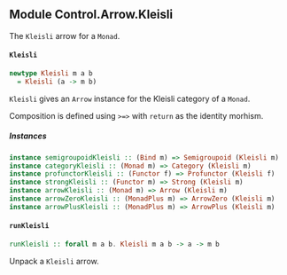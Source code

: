 ## Module Control.Arrow.Kleisli

The `Kleisli` arrow for a `Monad`.

#### `Kleisli`

``` purescript
newtype Kleisli m a b
  = Kleisli (a -> m b)
```

`Kleisli` gives an `Arrow` instance for the Kleisli category of a `Monad`.

Composition is defined using `>=>` with `return` as the identity morhism.

##### Instances
``` purescript
instance semigroupoidKleisli :: (Bind m) => Semigroupoid (Kleisli m)
instance categoryKleisli :: (Monad m) => Category (Kleisli m)
instance profunctorKleisli :: (Functor f) => Profunctor (Kleisli f)
instance strongKleisli :: (Functor m) => Strong (Kleisli m)
instance arrowKleisli :: (Monad m) => Arrow (Kleisli m)
instance arrowZeroKleisli :: (MonadPlus m) => ArrowZero (Kleisli m)
instance arrowPlusKleisli :: (MonadPlus m) => ArrowPlus (Kleisli m)
```

#### `runKleisli`

``` purescript
runKleisli :: forall m a b. Kleisli m a b -> a -> m b
```

Unpack a `Kleisli` arrow.


